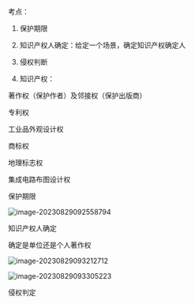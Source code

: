 

考点：

1. 保护期限

2. 知识产权人确定：给定一个场景，确定知识产权确定人

3. 侵权判断

4. 知识产权：

著作权（保护作者）及邻接权（保护出版商）

专利权

工业品外观设计权

商标权

地理标志权

集成电路布图设计权



保护期限

![image-20230829092558794](https://2290653824-github-io.oss-cn-hangzhou.aliyuncs.com/image-20230829092558794.png)



知识产权人确定

确定是单位还是个人著作权

![image-20230829093212712](https://2290653824-github-io.oss-cn-hangzhou.aliyuncs.com/image-20230829093212712.png)

![image-20230829093305223](https://2290653824-github-io.oss-cn-hangzhou.aliyuncs.com/image-20230829093305223.png)

侵权判定

